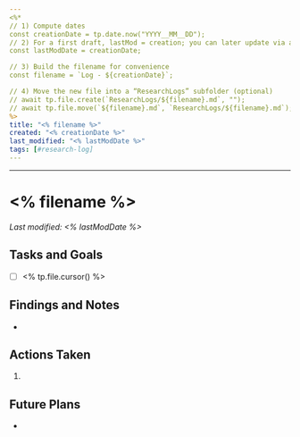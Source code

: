 ```yaml
---
<%* 
// 1) Compute dates
const creationDate = tp.date.now("YYYY__MM__DD");
// 2) For a first draft, lastMod = creation; you can later update via a save-trigger
const lastModDate = creationDate;

// 3) Build the filename for convenience
const filename = `Log - ${creationDate}`;

// 4) Move the new file into a “ResearchLogs” subfolder (optional)
// await tp.file.create(`ResearchLogs/${filename}.md`, ""); 
// await tp.file.move(`${filename}.md`, `ResearchLogs/${filename}.md`);
%>
title: "<% filename %>"
created: "<% creationDate %>"
last_modified: "<% lastModDate %>"
tags: [#research-log]
---
```


---
# <% filename %>  
_Last modified: <% lastModDate %>_

## Tasks and Goals
- [ ] <% tp.file.cursor() %>

## Findings and Notes
- 

## Actions Taken
1. 

## Future Plans
- 
